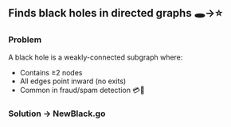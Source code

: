 ## Finds black holes in directed graphs 🕳️→⭐

### Problem
A black hole is a weakly-connected subgraph where:

- Contains ≥2 nodes
- All edges point inward (no exits)
- Common in fraud/spam detection 💳📧

### Solution → NewBlack.go


